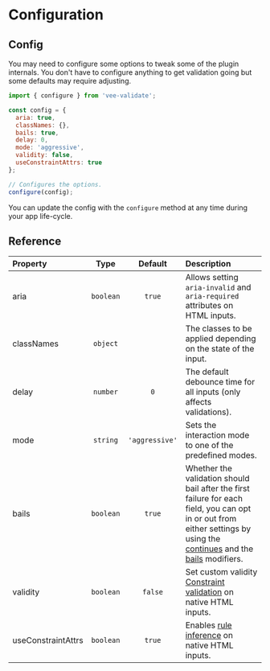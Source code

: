 # Configuration

## Config

You may need to configure some options to tweak some of the plugin internals. You don't have to configure anything to get validation going but some defaults may require adjusting.

```js
import { configure } from 'vee-validate';

const config = {
  aria: true,
  classNames: {},
  bails: true,
  delay: 0,
  mode: 'aggressive',
  validity: false,
  useConstraintAttrs: true
};

// Configures the options.
configure(config);
```

You can update the config with the `configure` method at any time during your app life-cycle.

## Reference

|Property       | Type      | Default   | Description  |
|:--------------|:---------:|:---------:|:---------|
| aria          | `boolean` | `true`    | Allows setting `aria-invalid` and `aria-required` attributes on HTML inputs. |
| classNames    | `object`  |           | The classes to be applied depending on the state of the input. |
| delay         | `number`  | `0`       | The default debounce time for all inputs (only affects validations). |
| mode | `string` | `'aggressive'` | Sets the interaction mode to one of the predefined modes. |
| bails      | `boolean`|  `true`     | Whether the validation should bail after the first failure for each field, you can opt in or out from either settings by using the [continues](/api/directive.md#continues) and the [bails](/api/directive.md#bails) modifiers. |
| validity      | `boolean` | `false` | Set custom validity [Constraint validation](https://developer.mozilla.org/en-US/docs/Web/Guide/HTML/HTML5/Constraint_validation) on native HTML inputs. |
| useConstraintAttrs | `boolean` | `true` | Enables [rule inference](/guide/inferred-rules.md) on native HTML inputs. |
